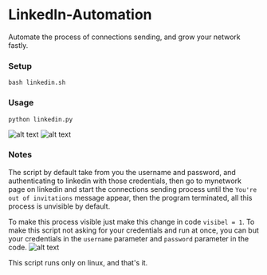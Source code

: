 # LinkedIn-Automation
Automate the process of connections sending, and grow your network fastly.

### Setup

```
bash linkedin.sh
```

### Usage

```
python linkedin.py
```
![alt text](https://github.com/hassan0x/LinkedIn-Automation/blob/master/linkedin-automation.png?raw=true)
![alt text](https://github.com/hassan0x/LinkedIn-Automation/blob/master/linkedin-automation2.png?raw=true)

### Notes
The script by default take from you the username and password, and authenticating to linkedin with those credentials, then go to mynetwork page on linkedin and start the connections sending process until the ```You're out of invitations``` message appear, then the program terminated, all this process is unvisible by default.

To make this process visible just make this change in code ```visibel = 1```.
To make this script not asking for your credentials and run at once, you can but your credentials in the ```username``` parameter and ```password``` parameter in the code.
![alt text](https://github.com/hassan0x/LinkedIn-Automation/blob/master/parameters.png?raw=true)

This script runs only on linux, and that's it.
